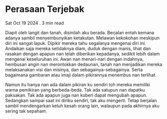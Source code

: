 # Perasaan Terjebak

Sat Oct 19 2024 . 3 min read

Diapit oleh langit dan tanah, disinilah aku berada. Berjalan entah kemana adanya sambil menyembunyikan ketakutan. Melawan kekokohan meskipun diri ini sangat lapuk. Dipikir mereka tahu segalanya mengenai diri ini. Andaikan saja mereka setidaknya diam, duduk dengan manis, lihat dan rasakan dengan apapun nan telah diberikan kepadanya, sedikit lebih dalam mengenai keseluruhan ini. Awan nan menari-nari dengan indahnya, hembusan angin nan merontokkan dedaunan, tanah nan menjadikan mereka melaksanakan visi dan misinya, dan sebagainya-sebagainya. Serta bagaimana gambaran atau imaji dalam pikirannya menembus nan terlihat.

Namun itu hanya nan ada dalam pikiran ku sendiri toh mereka memiliki warna pemikiran yang berbeda-beda. Tak ada satupun nan dapatku paksakan. Tak ada apapun juga nan kuberi dapat mengubah apapun. Sedangkan sampai saat ini diriku sendiri, tak aku mengerti. Tetap berjalan sambil mendengarkan keluh kesah orang lain, walaupun pada akhirnya aku sering tak sepaham.
